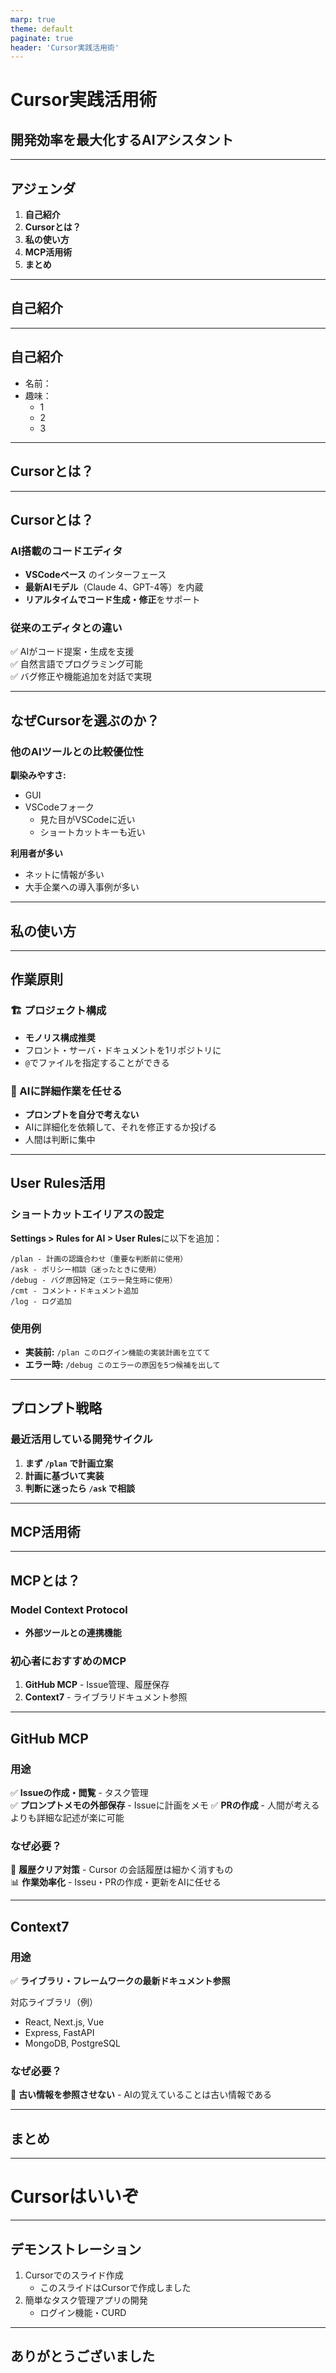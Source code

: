 ```yaml
---
marp: true
theme: default
paginate: true
header: 'Cursor実践活用術'
---
```


# Cursor実践活用術
## 開発効率を最大化するAIアシスタント

---

## アジェンダ

1. **自己紹介**
2. **Cursorとは？**
3. **私の使い方**
4. **MCP活用術**
5. **まとめ**

---

## 自己紹介

---

## 自己紹介
- 名前：
- 趣味：
    - 1
    - 2
    - 3

---

## Cursorとは？

---

## Cursorとは？

### AI搭載のコードエディタ
- **VSCodeベース** のインターフェース
- **最新AIモデル**（Claude 4、GPT-4等）を内蔵
- **リアルタイムでコード生成・修正**をサポート

### 従来のエディタとの違い
✅ AIがコード提案・生成を支援  
✅ 自然言語でプログラミング可能  
✅ バグ修正や機能追加を対話で実現  

---

## なぜCursorを選ぶのか？

### 他のAIツールとの比較優位性

**馴染みやすさ:**
- GUI
- VSCodeフォーク
   - 見た目がVSCodeに近い
   - ショートカットキーも近い

**利用者が多い**
- ネットに情報が多い
- 大手企業への導入事例が多い

---

## 私の使い方

---

## 作業原則

### 🏗️ プロジェクト構成
- **モノリス構成推奨**
- フロント・サーバ・ドキュメントを1リポジトリに
- `@`でファイルを指定することができる

### 🤖 AIに詳細作業を任せる
- **プロンプトを自分で考えない**
- AIに詳細化を依頼して、それを修正するか投げる
- 人間は判断に集中

---

## User Rules活用

### ショートカットエイリアスの設定

**Settings > Rules for AI > User Rules**に以下を追加：

```
/plan - 計画の認識合わせ（重要な判断前に使用）
/ask - ポリシー相談（迷ったときに使用）
/debug - バグ原因特定（エラー発生時に使用）
/cmt - コメント・ドキュメント追加
/log - ログ追加
```

### 使用例
- **実装前:** `/plan このログイン機能の実装計画を立てて`
- **エラー時:** `/debug このエラーの原因を5つ候補を出して`

---

## プロンプト戦略

### 最近活用している開発サイクル

1. **まず `/plan` で計画立案**
2. **計画に基づいて実装**
3. **判断に迷ったら `/ask` で相談**

---

## MCP活用術

---

## MCPとは？

### Model Context Protocol
- **外部ツールとの連携機能**　　

### 初心者におすすめのMCP
1. **GitHub MCP** - Issue管理、履歴保存
2. **Context7** - ライブラリドキュメント参照

---

## GitHub MCP

### 用途
✅ **Issueの作成・閲覧** - タスク管理  
✅ **プロンプトメモの外部保存** - Issueに計画をメモ
✅ **PRの作成** - 人間が考えるよりも詳細な記述が楽に可能

### なぜ必要？
💾 **履歴クリア対策** - Cursor の会話履歴は細かく消すもの  
📊 **作業効率化** - Isseu・PRの作成・更新をAIに任せる

---

## Context7

### 用途
✅ **ライブラリ・フレームワークの最新ドキュメント参照**

対応ライブラリ（例）
- React, Next.js, Vue
- Express, FastAPI
- MongoDB, PostgreSQL

### なぜ必要？
💾 **古い情報を参照させない** - AIの覚えていることは古い情報である

---

## まとめ

---

# Cursorはいいぞ

---

## デモンストレーション

1. Cursorでのスライド作成
    - このスライドはCursorで作成しました
2. 簡単なタスク管理アプリの開発
    - ログイン機能・CURD

---

## ありがとうございました
